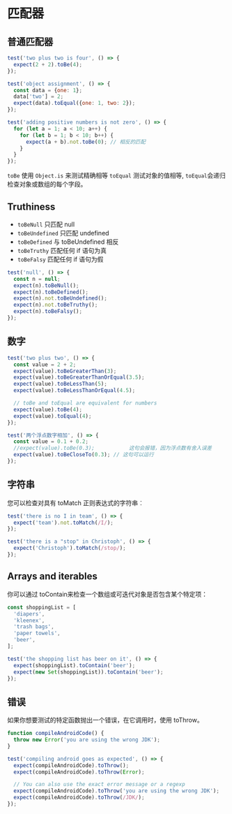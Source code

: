 # 匹配器

## 普通匹配器

```js
test('two plus two is four', () => {
  expect(2 + 2).toBe(4);
});

test('object assignment', () => {
  const data = {one: 1};
  data['two'] = 2;
  expect(data).toEqual({one: 1, two: 2});
});

test('adding positive numbers is not zero', () => {
  for (let a = 1; a < 10; a++) {
    for (let b = 1; b < 10; b++) {
      expect(a + b).not.toBe(0); // 相反的匹配
    }
  }
});

```

`toBe` 使用 `Object.is` 来测试精确相等
`toEqual` 测试对象的值相等, `toEqual`会递归检查对象或数组的每个字段。

## Truthiness

+ `toBeNull` 只匹配 null
+ `toBeUndefined` 只匹配 undefined
+ `toBeDefined` 与 toBeUndefined 相反
+ `toBeTruthy` 匹配任何 if 语句为真
+ `toBeFalsy` 匹配任何 if 语句为假

```js
test('null', () => {
  const n = null;
  expect(n).toBeNull();
  expect(n).toBeDefined();
  expect(n).not.toBeUndefined();
  expect(n).not.toBeTruthy();
  expect(n).toBeFalsy();
});
```

## 数字

```js
test('two plus two', () => {
  const value = 2 + 2;
  expect(value).toBeGreaterThan(3);
  expect(value).toBeGreaterThanOrEqual(3.5);
  expect(value).toBeLessThan(5);
  expect(value).toBeLessThanOrEqual(4.5);

  // toBe and toEqual are equivalent for numbers
  expect(value).toBe(4);
  expect(value).toEqual(4);
});
```

```js
test('两个浮点数字相加', () => {
  const value = 0.1 + 0.2;
  //expect(value).toBe(0.3);           这句会报错，因为浮点数有舍入误差
  expect(value).toBeCloseTo(0.3); // 这句可以运行
});
```

## 字符串

您可以检查对具有 toMatch 正则表达式的字符串︰

```js
test('there is no I in team', () => {
  expect('team').not.toMatch(/I/);
});

test('there is a "stop" in Christoph', () => {
  expect('Christoph').toMatch(/stop/);
});
```

## Arrays and iterables

你可以通过 toContain来检查一个数组或可迭代对象是否包含某个特定项：

```js
const shoppingList = [
  'diapers',
  'kleenex',
  'trash bags',
  'paper towels',
  'beer',
];

test('the shopping list has beer on it', () => {
  expect(shoppingList).toContain('beer');
  expect(new Set(shoppingList)).toContain('beer');
});
```

## 错误

如果你想要测试的特定函数抛出一个错误，在它调用时，使用 toThrow。

```js
function compileAndroidCode() {
  throw new Error('you are using the wrong JDK');
}

test('compiling android goes as expected', () => {
  expect(compileAndroidCode).toThrow();
  expect(compileAndroidCode).toThrow(Error);

  // You can also use the exact error message or a regexp
  expect(compileAndroidCode).toThrow('you are using the wrong JDK');
  expect(compileAndroidCode).toThrow(/JDK/);
});
```
